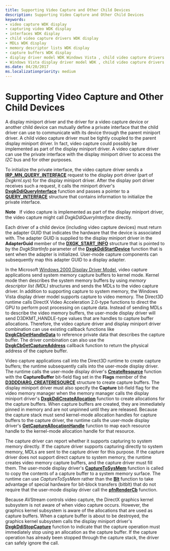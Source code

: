 ```yaml
---
title: Supporting Video Capture and Other Child Devices
description: Supporting Video Capture and Other Child Devices
keywords:
- video capture WDK display
- capturing video WDK display
- interfaces WDK display
- child video capture drivers WDK display
- MDLs WDK display
- memory descriptor lists WDK display
- capture buffers WDK display
- display driver model WDK Windows Vista , child video capture drivers
- Windows Vista display driver model WDK , child video capture drivers
ms.date: 04/20/2017
ms.localizationpriority: medium
---
```


# Supporting Video Capture and Other Child Devices


A display miniport driver and the driver for a video capture device or another child device can mutually define a private interface that the child driver can use to communicate with its device through the parent miniport driver. A child video capture driver must be tightly coupled to the parent display miniport driver. In fact, video capture could possibly be implemented as part of the display miniport driver. A video capture driver can use the private interface with the display miniport driver to access the *I2C* bus and for other purposes.

To initialize the private interface, the video capture driver sends a [**IRP\_MN\_QUERY\_INTERFACE**](../kernel/irp-mn-query-interface.md) request to the display port driver (part of *Dxgkrnl.sys*) for the display miniport driver. After the display port driver receives such a request, it calls the miniport driver's [**DxgkDdiQueryInterface**](/windows-hardware/drivers/ddi/dispmprt/nc-dispmprt-dxgkddi_query_interface) function and passes a pointer to a [**QUERY\_INTERFACE**](/windows-hardware/drivers/ddi/video/ns-video-_query_interface) structure that contains information to initialize the private interface.

**Note**   If video capture is implemented as part of the display miniport driver, the video capture might call *DxgkDdiQueryInterface* directly.

 

Each driver of a child device (including video capture devices) must return the adapter GUID that indicates the hardware that the device is associated with. The adapter GUID is supplied to the display miniport driver in the **AdapterGuid** member of the [**DXGK\_START\_INFO**](/windows-hardware/drivers/ddi/dispmprt/ns-dispmprt-_dxgk_start_info) structure that is pointed to by the *DxgkStartInfo* parameter of the [**DxgkDdiStartDevice**](/windows-hardware/drivers/ddi/dispmprt/nc-dispmprt-dxgkddi_start_device) function that is sent when the adapter is initialized. User-mode capture components can subsequently map this adapter GUID to a display adapter.

In the Microsoft [Windows 2000 Display Driver Model](windows-2000-display-driver-model-design-guide.md), video capture applications send system memory capture buffers to kernel mode. Kernel mode then describes the system memory buffers by using *memory descriptor list (MDL)* structures and sends the MDLs to the video capture driver. In addition to supporting capture to system memory, the Windows Vista display driver model supports capture to video memory. The Direct3D runtime calls DirectX Video Acceleration 2.0-type functions to direct the GPU to perform post processing on capture data. Instead of sending MDLs to describe the video memory buffers, the user-mode display driver will send D3DKMT\_HANDLE-type values that are handles to capture buffer allocations. Therefore, the video capture driver and display miniport driver combination can use existing callback functions like [**DxgkCbGetHandleData**](/windows-hardware/drivers/ddi/d3dkmddi/nc-d3dkmddi-dxgkcb_gethandledata) to reference private data that describes the capture buffer. The driver combination can also use the [**DxgkCbGetCaptureAddress**](/windows-hardware/drivers/ddi/d3dkmddi/nc-d3dkmddi-dxgkcb_getcaptureaddress) callback function to return the physical address of the capture buffer.

Video capture applications call into the Direct3D runtime to create capture buffers; the runtime subsequently calls into the user-mode display driver. The runtime calls the user-mode display driver's [**CreateResource**](/windows-hardware/drivers/ddi/d3dumddi/nc-d3dumddi-pfnd3dddi_createresource) function with the **CaptureBuffer** bit-field flag set in the **Flags** member of the [**D3DDDIARG\_CREATERESOURCE**](/windows-hardware/drivers/ddi/d3dukmdt/ns-d3dukmdt-_d3dddiarg_createresource) structure to create capture buffers. The display miniport driver must also specify the **Capture** bit-field flag for the video memory manager when the memory manager calls the display miniport driver's [**DxgkDdiCreateAllocation**](/windows-hardware/drivers/ddi/d3dkmddi/nc-d3dkmddi-dxgkddi_createallocation) function to create allocations for the capture buffers. When capture buffers are created, they are immediately pinned in memory and are not unpinned until they are released. Because the capture stack must send kernel-mode allocation handles for capture buffers to the capture driver, the runtime calls the user-mode display driver's [**GetCaptureAllocationHandle**](/windows-hardware/drivers/ddi/d3dumddi/nc-d3dumddi-pfnd3dddi_getcaptureallocationhandle) function to map each resource handle to the kernel-mode allocation handle for that resource.

The capture driver can report whether it supports capturing to system memory directly. If the capture driver supports capturing directly to system memory, MDLs are sent to the capture driver for this purpose. If the capture driver does not support direct capture to system memory, the runtime creates video memory capture buffers, and the capture driver must fill them. The user-mode display driver's [**CaptureToSysMem**](/windows-hardware/drivers/ddi/d3dumddi/nc-d3dumddi-pfnd3dddi_capturetosysmem) function is called to copy the contents of a capture buffer to a system memory surface. The runtime can use *CaptureToSysMem* rather than the [**Blt**](/windows-hardware/drivers/ddi/d3dumddi/nc-d3dumddi-pfnd3dddi_blt) function to take advantage of special hardware for bit-block transfers (bitblt) that do not require that the user-mode display driver call the [**pfnRenderCb**](/windows-hardware/drivers/ddi/d3dumddi/nc-d3dumddi-pfnd3dddi_rendercb) function.

Because AVStream controls video capture, the DirectX graphics kernel subsystem is not aware of when video capture occurs. However, the graphics kernel subsystem is aware of the allocations that are used as capture buffers. When a capture buffer is about to be destroyed, the graphics kernel subsystem calls the display miniport driver's [**DxgkDdiStopCapture**](/windows-hardware/drivers/ddi/d3dkmddi/nc-d3dkmddi-dxgkddi_stopcapture) function to indicate that the capture operation must immediately stop using an allocation as the capture buffer. If the capture operation has already been stopped through the capture stack, the driver can safely ignore the call.

